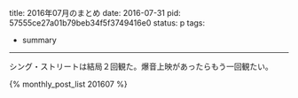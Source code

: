 title: 2016年07月のまとめ
date: 2016-07-31
pid: 57555ce27a01b79beb34f5f3749416e0
status: p
tags:
- summary
---

シング・ストリートは結局２回観た。爆音上映があったらもう一回観たい。

{% monthly_post_list 201607 %}